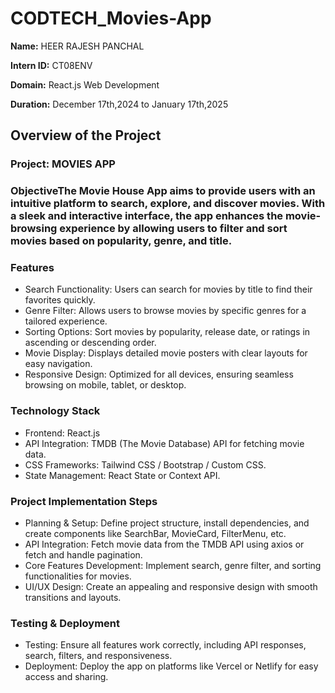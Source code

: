 # CODTECH_Movies-App
**Name:** HEER RAJESH PANCHAL

**Intern ID:** CT08ENV

**Domain:** React.js Web Development

**Duration:** December 17th,2024 to January 17th,2025

## Overview of the Project

### Project: MOVIES APP

### ObjectiveThe Movie House App aims to provide users with an intuitive platform to search, explore, and discover movies. With a sleek and interactive interface, the app enhances the movie-browsing experience by allowing users to filter and sort movies based on popularity, genre, and title.

### Features
- Search Functionality: Users can search for movies by title to find their favorites quickly.
- Genre Filter: Allows users to browse movies by specific genres for a tailored experience.
- Sorting Options: Sort movies by popularity, release date, or ratings in ascending or descending order.
- Movie Display: Displays detailed movie posters with clear layouts for easy navigation.
- Responsive Design: Optimized for all devices, ensuring seamless browsing on mobile, tablet, or desktop.

### Technology Stack
- Frontend: React.js
- API Integration: TMDB (The Movie Database) API for fetching movie data.
- CSS Frameworks: Tailwind CSS / Bootstrap / Custom CSS.
- State Management: React State or Context API.

### Project Implementation Steps
- Planning & Setup: Define project structure, install dependencies, and create components like SearchBar, MovieCard, FilterMenu, etc.
- API Integration: Fetch movie data from the TMDB API using axios or fetch and handle pagination.
- Core Features Development: Implement search, genre filter, and sorting functionalities for movies.
- UI/UX Design: Create an appealing and responsive design with smooth transitions and layouts.

### Testing & Deployment
- Testing: Ensure all features work correctly, including API responses, search, filters, and responsiveness.
- Deployment: Deploy the app on platforms like Vercel or Netlify for easy access and sharing.
